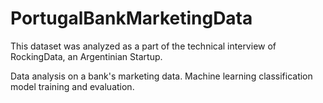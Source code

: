 # PortugalBankMarketingData

This dataset was analyzed as a part of the technical interview of RockingData, an Argentinian Startup.

Data analysis on a bank's marketing data. Machine learning classification model training and evaluation.
